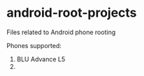 # android-root-projects
Files related to Android phone rooting

Phones supported:
1. BLU Advance L5
2. 
